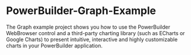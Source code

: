 # PowerBuilder-Graph-Example
The Graph example project shows you how to use the PowerBuilder WebBrowser control and a third-party charting library (such as ECharts or Google Charts) to present intuitive, interactive and highly customizable charts in your PowerBuilder application. 
